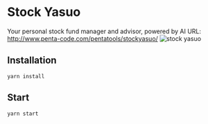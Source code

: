 # Stock Yasuo
Your personal stock fund manager and advisor, powered by AI
URL: http://www.penta-code.com/pentatools/stockyasuo/
![stock yasuo](http://i.imgur.com/0E0cykz.png)

## Installation
`yarn install`

## Start
`yarn start`
